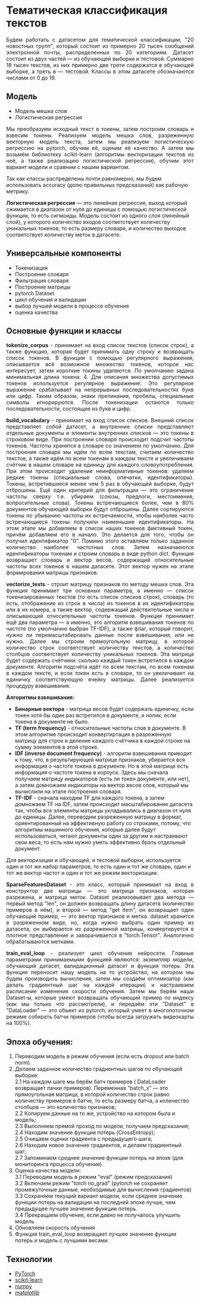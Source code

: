 # Тематическая классификация текстов      

<p align="justify">
Будем работать с датасетом для тематической классификации, "20 новостных групп", который состоит из примерно 20 тысяч сообщений электронной почты, распределенных по 20 категориям. Датасет состоит из двух частей — из обучающей выборки и тестовой. Суммарно 18 тысяч текстов, из них примерно две трети содержатся в обучающей выборке, а треть в — тестовой.  Классы в этом датасете обозначаются числами от 0 до 19.   
</p>

## Модель    

* Модель мешка слов       
* Логистическая регрессия       

<p align="justify">
Мы  преобразуем исходный текст в токены, затем построим словарь и взвесим токены. Реализуем модель мешка слов, разреженную векторную модель текста, затем мы реализуем логистическую регрессию на pytorch, обучим её, оценим её качество. А затем мы возьмём библиотеку scikit-learn (алгоритмы векторизации текстов из неё, а также реализацию логистической регрессии), обучим этот вариант модели и сравним с нашим вариантом. 
  
Так как классы распределены почти равномерно, мы будем использовать accuracy (долю правильных предсказаний) как рабочую метрику.     
   
<b>Логистическая регрессия</b> — это линейная регрессия, выход который сжимается в диапазон от нуля до единицы с помощью логистической функции, то есть сигмоиды. Модель состоит из одного слоя (линейный слой), у которого количество входов соответствует количеству уникальных токенов, то есть размеру словаря, и количество выходов соответствует количеству меток в датасете. 
</p>    

    
##  Универсальные компоненты     

* Токенизация   
* Построение словаря    
* Фильтрация словаря   
* Построение матрицы   
* pytorch Dataset    
* цикл обучения и валидации    
* выбор лучшей модели в процессе обучения    
* оценка качества

## Основные функции и классы      

<p align="justify">
<b>tokenize_corpus</b> - принимает на вход список текстов (список строк), а также функцию, которая будет принимать одну строку и возвращать список токенов. В функции с помощью регулярного выражения, описывается всё возможное множество токенов, которое нас интересует, затем короткие токины удаляются. По умолчанию задана минимальная длина токена: 4. Для описания множества допустимых токенов используется регулярное выражение. Это регулярное выражение срабатывает на непрерывных последовательностях букв или цифр. Таким образом, знаки препинания, пробелы, специальные символы игнорируются. После токенизации остаются только последовательности, состоящие из букв и цифр.   
</p>

<p align="justify">
<b>build_vocabulary</b> - принимает на вход список списков. Внешний список представляет собой датасет, а внутренние списки представляют отдельные документы и элементы внутренних списков — это токены в строковом виде. При построении словаря происходит подсчит частоты токенов. Частоты хранятся в словаре со значением по умолчанию.  Для построения словаря мы идём по всем текстам, считаем количество текстов, а также идём по всем токенам в каждом тексте и увеличиваем счётчик в нашем словаре на единицу для каждого словоупотребления. При этом происходит удаление неинформативные токенов: удаляем редкие токены (специальные слова, опечатки, идентификаторы). Токены, встретившиеся менее чем 5 раз в обучающей выборке, будут отброшены. Ещё один критерий для фильтрации — это ограничение частоты сверху т.е. убираем (союзы, предлоги, местоимения, вопросительные слова). Токены встречающиеся более, чем в 80% документов обучающей выборки будут отброшены. Далее сортируются токены по убыванию частоты их встречаемости, чтобы наиболее часто встречающиеся токены получили наименьшие идентификаторы. На этом этапе мы добавляем в список наших токенов фиктивный токен, причём добавляем его в начало. Это делается для того, чтобы он получил идентификатор "0". Помимо этого оставляем только заданное количество наиболее частотных слов. Затем назначаеются идентификаторы токенам и строим словарь в виде python dict. Функция возвращает словарь и  вектор весов, содержащий относительные частоты всех токенов в нашем датасете. Этот вектор нужен на этапе формирования матрицы признаков.
</p>


<p align="justify">
<b>vectorize_texts</b> - строит матрицу признаков по методу мешка слов. Эта функция принимает три основных параметра, а именно — список токенизированных текстов (то есть список списков строк), словарь (то есть, отображение из строк в числа) из токенов в их идентификаторы или в их номера, а также вектор, содержащий действительные числа и описывающий относительные частоты токенов. Функция принимает ещё два параметра — а именно, это алгоритм взвешивания токенов по частоте (по умолчанию выбран TF-IDF), а также флаг, который говорит, нужно ли перемасштабировать данные после взвешивания, или не нужно. Далее мы строим прямоугольную матрицу, в которой количество строк соответствует количеству текстов, а количество столбцов соответствует количеству уникальных токенов. Эта матрица будет содержать счётчики: сколько каждый токен встретился в каждом документе. Алгоритм подсчёта идёт по всем текстам, по всем токенам в каждом тексте, и если токен есть в словаре, то он увеличивает на единичку соответствующую ячейку матрицы. Далее реализуется процедуру взвешивания.
</p>

<b>Алгоритмы взвешивания:</b>   

* <b>Бинарные вектора</b> - матрица весов будет содержать единичку, если токен хотя бы один раз встретился в документе, и нолик, если токена в документе не было.
* <b>TF (term frequency)</b> - относительные частоты слов в документе. В этом алгоритме происходит конвертиртация в разреженную матрицу для строк и деление каждого счётчика в каждой строке на сумму элементов в этой строке.   
* <b>IDF (inverse document frequency)</b> - алгоритм взвешивания приводит к тому, что, в результирующей матрице признаков, убирается вся информация о частоте токена в документе. Но в этой матрице есть информация о частоте токена в корпусе. Здесь мы сначала получаем матрицу индикаторов (есть ли токен документе, или нет), а затем домножаем индикаторы на вектор весов слов, который мы вычислили на этапе построения словаря. 
* <b>TF-IDF</b> - сначала находим TF для каждого токена, а затем домножаем TF на IDF, затем происходит масштабирование датасета так, чтобы все элементы матрицы укладывались в диапазон от нуля до единицы. Далее, переводим разреженную матрицу в формат, ориентированный на эффективную работу со строками, потому, что алгоритмы машинного обучения, которые далее будут использоваться, читают документы один за другим и настраивают свои веса, то есть нам нужно уметь эффективно брать отдельный документ. 

Для векторизации и обучающей, и тестовой выборки, используется один и тот же набор параметров, то есть один и тот же словарь, один и тот же вектор частот и один и тот же режим векторизации.

<p align="justify">
<b>SparseFeaturesDataset</b> - это класс, который принимает на вход в конструктор две матрицы — это матрица признаков, которая разрежена, и матрица меток.  Dataset реализовывает два метода — первый метод "len", он должен возвращать длину датасета (количество примеров в нём), и второй — метод "get item", он  возвращает один обучающий пример, — это вектор признаков и метка. dataset хранится в разреженном виде, но, когда нужно выбрать один пример из датасета, он выбирается из разреженной матрицы, конвертируется в плотное представление и заворачивается в "torch.Tensor". Аналогично обрабатываются метками.
</p>

<p align="justify">
<b>train_eval_loop</b> - реализует цикл обучения нейросети. Главные параметрами принимаемыми функцией являются: экземпляр  модели, обучающий датасет, валидационный датасет и функция потерь. Эта функция переносит нашу модель на то устройство, на котором мы будем производить вычисления, затем мы создаём оптимизатор (как делать градиентный шаг на каждой итерации) и настраиваем расписание изменения скорости обучения. Затем мы берём наши Dataset-ы, которые умеют возвращать обучающий пример по индексу (как мы только что рассмотрели), и передаём эти "Dataset" в "DataLoader" — это объект из pytorch, который умеет в многопоточном режиме собирать батчи примеров (чтобы всегда загружать видеокарты на 100%).    
</p>


## Эпоха обучения:  

  1. Переводим модель в режим обучения (если есть dropout или batch norm).   
  2. Делаем заданное количество градиентных шагов по обучающей выборке:   
    2.1 На каждом шаге мы берём батч примеров ( DataLoader возвращает пачки примеров). Переменная "batch_x" — это прямоугольная матрица, в которой количество строк равно количеству примеров в батче, то есть размеру батча, а количество столбцов — это количество признаков;       
    2.2 Копируем данные на то же, устройство на котором была и модель;   
    2.3 Выполняем прямой проход по модели, получаем предсказания;       
    2.4 Находим значение функции потерь (CrossEntropy);       
    2.5 Очищаем оценки градиента с предыдущего шага;        
    2.6 Находим новое значение градиентов, и делаем градиентный шаг;       
    2.7 Запоминаем среднее значение функции потерь на эпохе (для мониторинга процесса обучения).   
  3. Оценка качества модели:    
    3.1 Переводим модель в режим "eval" (режим предсказания)    
    3.2 Включаем режим "torch no_grad" (pytorch не сохраняет промежуточные данные, необходимые для вычисления градиентов)   
    3.3 Cохраняем текущий вариант модели, если среднее значение функции потерь на валидации на последней эпохе лучше, чем предыдущее лучшее значение функции потерь.    
    3.4 Прекращаем обучение, если давно не получалось улучшить модель    
  4. Обновляем скорость обучения
  5. Функция train_eval_loop возвращает лучшее значение функции потерь и модель с лучшими весами



## Технологии
* [PyTorch](https://pytorch.org/)   
* [scikit-learn](https://scikit-learn.org/stable/index.html)
* [numpy](https://numpy.org/)
* [matplotlib](https://matplotlib.org/)
